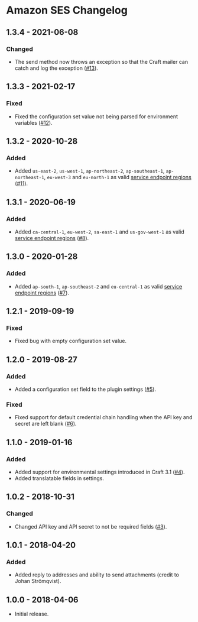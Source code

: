 # Amazon SES Changelog

## 1.3.4 - 2021-06-08
### Changed
- The send method now throws an exception so that the Craft mailer can catch and log the exception ([#13](https://github.com/putyourlightson/craft-amazon-ses/issues/13)). 

## 1.3.3 - 2021-02-17
### Fixed
- Fixed the configuration set value not being parsed for environment variables ([#12](https://github.com/putyourlightson/craft-amazon-ses/issues/12)). 

## 1.3.2 - 2020-10-28
### Added
- Added `us-east-2`, `us-west-1`, `ap-northeast-2`, `ap-southeast-1`, `ap-northeast-1`, `eu-west-3` and `eu-north-1` as valid [service endpoint regions](https://docs.aws.amazon.com/general/latest/gr/ses.html) ([#11](https://github.com/putyourlightson/craft-amazon-ses/issues/11)). 

## 1.3.1 - 2020-06-19
### Added
- Added `ca-central-1`, `eu-west-2`, `sa-east-1` and `us-gov-west-1` as valid [service endpoint regions](https://docs.aws.amazon.com/general/latest/gr/ses.html) ([#8](https://github.com/putyourlightson/craft-amazon-ses/issues/8)). 

## 1.3.0 - 2020-01-28
### Added
- Added `ap-south-1`, `ap-southeast-2` and `eu-central-1` as valid [service endpoint regions](https://docs.aws.amazon.com/general/latest/gr/ses.html) ([#7](https://github.com/putyourlightson/craft-amazon-ses/issues/7)). 

## 1.2.1 - 2019-09-19
### Fixed
- Fixed bug with empty configuration set value. 

## 1.2.0 - 2019-08-27
### Added
- Added a configuration set field to the plugin settings ([#5](https://github.com/putyourlightson/craft-amazon-ses/issues/5)).

### Fixed
- Fixed support for default credential chain handling when the API key and secret are left blank ([#6](https://github.com/putyourlightson/craft-amazon-ses/pull/6)).

## 1.1.0 - 2019-01-16
### Added
- Added support for environmental settings introduced in Craft 3.1 ([#4](https://github.com/putyourlightson/craft-amazon-ses/issues/4)).
- Added translatable fields in settings.

## 1.0.2 - 2018-10-31
### Changed
- Changed API key and API secret to not be required fields ([#3](https://github.com/putyourlightson/craft-amazon-ses/issues/3)).

## 1.0.1 - 2018-04-20
### Added
- Added reply to addresses and ability to send attachments (credit to Johan Strömqvist).

## 1.0.0 - 2018-04-06
- Initial release.
